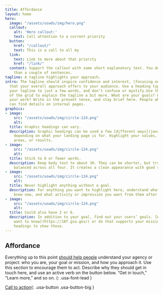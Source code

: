 ```yaml
---
title: Affordance
layout: home
hero:
  image: "/assets/uswds/img/hero.png"
  callout:
    alt: 'Hero callout:'
    text: Call attention to a current priority
  button:
    href: "/callout/"
    text: This is a call to all my
  link:
    text: Link to more about that priority
    href: "/link/"
  content: Support the callout with some short explanatory text. You don't need more
    than a couple of sentences.
tagline: A tagline highlights your approach.
intro: The tagline should inspire confidence and interest, [focusing on the value](javascript:void(0);)
  that your overall approach offers to your audience. Use a heading typeface and keep
  your tagline to just a few words, and don’t confuse or mystify.Use the right side
  of the grid to explain the tagline a bit more. What are your goals? How do you do
  your work? Write in the present tense, and stay brief here. People who are interested
  can find details on internal pages.
graphics:
- image:
    src: "/assets/uswds/img/circle-124.png"
    alt: 
  title: Graphic headings can vary.
  description: Graphic headings can be used a few [different ways](javascript:void(0);),
    depending on what your landing page is for. Highlight your values, specific program
    areas, or results.
- image:
    src: "/assets/uswds/img/circle-124.png"
    alt: 
  title: Stick to 6 or fewer words.
  description: Keep body text to about 30. They can be shorter, but try to be somewhat
    balanced across all four. It creates a clean appearance with good spacing.
- image:
    src: "/assets/uswds/img/circle-124.png"
    alt: 
  title: Never highlight anything without a goal.
  description: For anything you want to highlight here, understand what your users
    know now, and what activity or impression you want from them after they see it.
- image:
    src: "/assets/uswds/img/circle-124.png"
    alt: 
  title: Could also have 2 or 6.
  description: In addition to your goal, find out your users’ goals. [What do they
    want to know](https://18f.gsa.gov/) or do that supports your mission? Use these
    headings to show those.
---
```


## Affordance

Everything up to this point [should help people](javascript:void(0);) understand your agency or project: who you are, your goal or mission, and how you approach it. Use this section to encourage them to act. Describe why they should get in touch here, and use an active verb on the button below. “Get in touch,” “Learn more,” and so on.
{: .usa-font-lead }

[Call to action](#){: .usa-button .usa-button-big }
